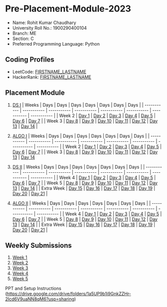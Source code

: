 # Pre-Placement-Module-2023

- Name: Rohit Kumar Chaudhary
- University Roll No.: 1900290400104
- Branch: ME
- Section: C
- Preferred Programming Language: Python

## Coding Profiles
- LeetCode: [FIRSTNAME_LASTNAME](https://leetcode.com/rohitkumarchaudhary/)
- HackerRank: [FIRSTNAME_LASTNAME](https://www.hackerrank.com/rohit_1923me1099)

## Placement Module
1. [DS I](https://github.com/Rohit-Kumar-Chaudhary/Pre-Placement-Module-2023/tree/main/DS%20I)
    | Weeks | Days | Days | Days | Days | Days | Days | Days |
    | ----------- | ----------- | ----------- | ----------- | ----------- | ----------- | ----------- | ----------- | 
    | Week 2 | [Day 1](https://github.com/Rohit-Kumar-Chaudhary/Pre-Placement-Module-2023/tree/main/DS%20I/Day%201) | [Day 2](https://github.com/Rohit-Kumar-Chaudhary/Pre-Placement-Module-2023/tree/main/DS%20I/Day%202) | [Day 3](https://github.com/Rohit-Kumar-Chaudhary/Pre-Placement-Module-2023/tree/main/DS%20I/Day%203) | [Day 4](https://github.com/Rohit-Kumar-Chaudhary/Pre-Placement-Module-2023/tree/main/DS%20I/Day%204) | [Day 5](https://github.com/Rohit-Kumar-Chaudhary/Pre-Placement-Module-2023/tree/main/DS%20I/Day%205) | [Day 6](https://github.com/Rohit-Kumar-Chaudhary/Pre-Placement-Module-2023/tree/main/DS%20I/Day%206) | [Day 7](https://github.com/Rohit-Kumar-Chaudhary/Pre-Placement-Module-2023/tree/main/DS%20I/Day%207) |
    | Week 3 | [Day 8](https://github.com/Rohit-Kumar-Chaudhary/Pre-Placement-Module-2023/tree/main/DS%20I/Day%208) | [Day 9](https://github.com/Rohit-Kumar-Chaudhary/Pre-Placement-Module-2023/tree/main/DS%20I/Day%209) | [Day 10](https://github.com/Rohit-Kumar-Chaudhary/Pre-Placement-Module-2023/tree/main/DS%20I/Day%2010) | [Day 11](https://github.com/Rohit-Kumar-Chaudhary/Pre-Placement-Module-2023/tree/main/DS%20I/Day%2011) | [Day 12](https://github.com/Rohit-Kumar-Chaudhary/Pre-Placement-Module-2023/tree/main/DS%20I/Day%2012) | [Day 13](https://github.com/Rohit-Kumar-Chaudhary/Pre-Placement-Module-2023/tree/main/DS%20I/Day%2013) | [Day 14](https://github.com/Rohit-Kumar-Chaudhary/Pre-Placement-Module-2023/tree/main/DS%20I/Day%2014) |
    
2. [ALGO I](https://github.com/Rohit-Kumar-Chaudhary/Pre-Placement-Module-2023/tree/main/ALGO%20I)
    | Weeks | Days | Days | Days | Days | Days | Days | Days |
    | ----------- | ----------- | ----------- | ----------- | ----------- | ----------- | ----------- | ----------- |
    | Week 2 | [Day 1](https://github.com/Rohit-Kumar-Chaudhary/Pre-Placement-Module-2023/tree/main/ALGO%20I/Day%201) | [Day 2](https://github.com/Rohit-Kumar-Chaudhary/Pre-Placement-Module-2023/tree/main/ALGO%20I/Day%202) | [Day 3](https://github.com/Rohit-Kumar-Chaudhary/Pre-Placement-Module-2023/tree/main/ALGO%20I/Day%203) | [Day 4](https://github.com/Rohit-Kumar-Chaudhary/Pre-Placement-Module-2023/tree/main/ALGO%20I/Day%204) | [Day 5](https://github.com/Rohit-Kumar-Chaudhary/Pre-Placement-Module-2023/tree/main/ALGO%20I/Day%205) | [Day 6](https://github.com/Rohit-Kumar-Chaudhary/Pre-Placement-Module-2023/tree/main/ALGO%20I/Day%206) | [Day 7](https://github.com/Rohit-Kumar-Chaudhary/Pre-Placement-Module-2023/tree/main/ALGO%20I/Day%207) |
    | Week 3 | [Day 8](https://github.com/Rohit-Kumar-Chaudhary/Pre-Placement-Module-2023/tree/main/ALGO%20I/Day%208) | [Day 9](https://github.com/Rohit-Kumar-Chaudhary/Pre-Placement-Module-2023/tree/main/ALGO%20I/Day%209) | [Day 10](https://github.com/Rohit-Kumar-Chaudhary/Pre-Placement-Module-2023/tree/main/ALGO%20I/Day%2010) | [Day 11](https://github.com/Rohit-Kumar-Chaudhary/Pre-Placement-Module-2023/tree/main/ALGO%20I/Day%2011) | [Day 12](https://github.com/Rohit-Kumar-Chaudhary/Pre-Placement-Module-2023/tree/main/ALGO%20I/Day%2012) | [Day 13](https://github.com/Rohit-Kumar-Chaudhary/Pre-Placement-Module-2023/tree/main/ALGO%20I/Day%2013) | [Day 14](https://github.com/Rohit-Kumar-Chaudhary/Pre-Placement-Module-2023/tree/main/ALGO%20I/Day%2014)  
    
3. [DS II](https://github.com/Rohit-Kumar-Chaudhary/Pre-Placement-Module-2023/tree/main/DS%20II)
    | Weeks | Days | Days | Days | Days | Days | Days | Days |
    | ----------- | ----------- | ----------- | ----------- | ----------- | ----------- | ----------- | ----------- |
    | Week 4 | [Day 1](https://github.com/Rohit-Kumar-Chaudhary/Pre-Placement-Module-2023/tree/main/DS%20II/Day%201) | [Day 2](https://github.com/Rohit-Kumar-Chaudhary/Pre-Placement-Module-2023/tree/main/DS%20II/Day%202) | [Day 3](https://github.com/Rohit-Kumar-Chaudhary/Pre-Placement-Module-2023/tree/main/DS%20II/Day%203) | [Day 4](https://github.com/Rohit-Kumar-Chaudhary/Pre-Placement-Module-2023/tree/main/DS%20II/Day%204) | [Day 5](https://github.com/Rohit-Kumar-Chaudhary/Pre-Placement-Module-2023/tree/main/DS%20II/Day%205) | [Day 6](https://github.com/Rohit-Kumar-Chaudhary/Pre-Placement-Module-2023/tree/main/DS%20II/Day%206) | [Day 7](https://github.com/Rohit-Kumar-Chaudhary/Pre-Placement-Module-2023/tree/main/DS%20II/Day%207) | 
    | Week 5 | [Day 8](https://github.com/Rohit-Kumar-Chaudhary/Pre-Placement-Module-2023/tree/main/DS%20II/Day%208) | [Day 9](https://github.com/Rohit-Kumar-Chaudhary/Pre-Placement-Module-2023/tree/main/DS%20II/Day%209) | [Day 10](https://github.com/Rohit-Kumar-Chaudhary/Pre-Placement-Module-2023/tree/main/DS%20II/Day%2010) | [Day 11](https://github.com/Rohit-Kumar-Chaudhary/Pre-Placement-Module-2023/tree/main/DS%20II/Day%2011) | [Day 12](https://github.com/Rohit-Kumar-Chaudhary/Pre-Placement-Module-2023/tree/main/DS%20II/Day%2012) | [Day 13](https://github.com/Rohit-Kumar-Chaudhary/Pre-Placement-Module-2023/tree/main/DS%20II/Day%2013) | [Day 14](https://github.com/Rohit-Kumar-Chaudhary/Pre-Placement-Module-2023/tree/main/DS%20II/Day%2014) |
    | Extra Week | [Day 15](https://github.com/Rohit-Kumar-Chaudhary/Pre-Placement-Module-2023/tree/main/DS%20II/Day%2015) | [Day 16](https://github.com/Rohit-Kumar-Chaudhary/Pre-Placement-Module-2023/tree/main/DS%20II/Day%2016) | [Day 17](https://github.com/Rohit-Kumar-Chaudhary/Pre-Placement-Module-2023/tree/main/DS%20II/Day%2017) | [Day 18](https://github.com/Rohit-Kumar-Chaudhary/Pre-Placement-Module-2023/tree/main/DS%20II/Day%2018) | [Day 19](https://github.com/Rohit-Kumar-Chaudhary/Pre-Placement-Module-2023/tree/main/DS%20II/Day%2019) | [Day 20](https://github.com/Rohit-Kumar-Chaudhary/Pre-Placement-Module-2023/tree/main/DS%20II/Day%2020) | [Day 21](https://github.com/Rohit-Kumar-Chaudhary/Pre-Placement-Module-2023/tree/main/DS%20II/Day%2021) |
    
4. [ALGO II](https://github.com/Rohit-Kumar-Chaudhary/Pre-Placement-Module-2023/tree/main/ALGO%20II)
    | Weeks | Days | Days | Days | Days | Days | Days | Days |
    | ----------- | ----------- | ----------- | ----------- | ----------- | ----------- | ----------- | ----------- |
    | Week 4 | [Day 1](https://github.com/Rohit-Kumar-Chaudhary/Pre-Placement-Module-2023/tree/main/ALGO%20II/Day%201) | [Day 2](https://github.com/Rohit-Kumar-Chaudhary/Pre-Placement-Module-2023/tree/main/ALGO%20II/Day%202) | [Day 3](https://github.com/Rohit-Kumar-Chaudhary/Pre-Placement-Module-2023/tree/main/ALGO%20II/Day%203) | [Day 4](https://github.com/Rohit-Kumar-Chaudhary/Pre-Placement-Module-2023/tree/main/ALGO%20II/Day%204) | [Day 5](https://github.com/Rohit-Kumar-Chaudhary/Pre-Placement-Module-2023/tree/main/ALGO%20II/Day%205) | [Day 6](https://github.com/Rohit-Kumar-Chaudhary/Pre-Placement-Module-2023/tree/main/ALGO%20II/Day%206) | [Day 7](https://github.com/Rohit-Kumar-Chaudhary/Pre-Placement-Module-2023/tree/main/ALGO%20II/Day%207) |
    | Week 5 | [Day 8](https://github.com/Rohit-Kumar-Chaudhary/Pre-Placement-Module-2023/tree/main/ALGO%20II/Day%208) | [Day 9](https://github.com/Rohit-Kumar-Chaudhary/Pre-Placement-Module-2023/tree/main/ALGO%20II/Day%209) | [Day 10](https://github.com/Rohit-Kumar-Chaudhary/Pre-Placement-Module-2023/tree/main/ALGO%20II/Day%2010) | [Day 11](https://github.com/Rohit-Kumar-Chaudhary/Pre-Placement-Module-2023/tree/main/ALGO%20II/Day%2011) | [Day 12](https://github.com/Rohit-Kumar-Chaudhary/Pre-Placement-Module-2023/tree/main/ALGO%20II/Day%2012) | [Day 13](https://github.com/Rohit-Kumar-Chaudhary/Pre-Placement-Module-2023/tree/main/ALGO%20II/Day%2013) | [Day 14](https://github.com/Rohit-Kumar-Chaudhary/Pre-Placement-Module-2023/tree/main/ALGO%20II/Day%2014) |
    | Extra Week | [Day 15](https://github.com/Rohit-Kumar-Chaudhary/Pre-Placement-Module-2023/tree/main/ALGO%20II/Day%2015) | [Day 16](https://github.com/Rohit-Kumar-Chaudhary/Pre-Placement-Module-2023/tree/main/ALGO%20II/Day%2016) | [Day 17](https://github.com/Rohit-Kumar-Chaudhary/Pre-Placement-Module-2023/tree/main/ALGO%20II/Day%2017) | [Day 18](https://github.com/Rohit-Kumar-Chaudhary/Pre-Placement-Module-2023/tree/main/ALGO%20II/Day%2018) | [Day 19](https://github.com/Rohit-Kumar-Chaudhary/Pre-Placement-Module-2023/tree/main/ALGO%20II/Day%2019) | [Day 20](https://github.com/Rohit-Kumar-Chaudhary/Pre-Placement-Module-2023/tree/main/ALGO%20II/Day%2020) | [Day 21](https://github.com/Rohit-Kumar-Chaudhary/Pre-Placement-Module-2023/tree/main/ALGO%20II/Day%2021) |

## Weekly Submissions
1. [Week 1](https://github.com/Rohit-Kumar-Chaudhary/Pre-Placement-Module-2023/tree/main/Weekly%20Submissions/Week%201)
2. [Week 2](https://github.com/Rohit-Kumar-Chaudhary/Pre-Placement-Module-2023/tree/main/Weekly%20Submissions/Week%202)
3. [Week 3](https://github.com/Rohit-Kumar-Chaudhary/Pre-Placement-Module-2023/tree/main/Weekly%20Submissions/Week%203)
4. [Week 4](https://github.com/Rohit-Kumar-Chaudhary/Pre-Placement-Module-2023/tree/main/Weekly%20Submissions/Week%204)
5. [Week 5](https://github.com/Rohit-Kumar-Chaudhary/Pre-Placement-Module-2023/tree/main/Weekly%20Submissions/Week%205)


PPT and Setup Instructions    
(https://drive.google.com/drive/folders/1a5UP9b1i9GnkZZHr-2Icd6V9uaNN8qM6?usp=sharing)

